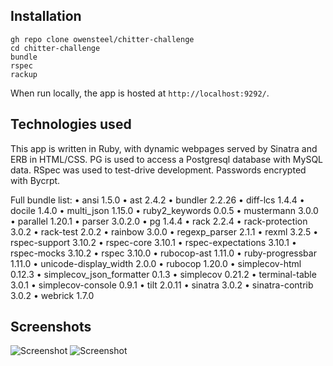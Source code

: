 ## Installation
```
gh repo clone owensteel/chitter-challenge
cd chitter-challenge
bundle
rspec
rackup
```
When run locally, the app is hosted at `http://localhost:9292/`.

## Technologies used
This app is written in Ruby, with dynamic webpages served by Sinatra and ERB in HTML/CSS. PG is used to access a Postgresql database with MySQL data. RSpec was used to test-drive development. Passwords encrypted with Bycrpt.

Full bundle list:
• ansi 1.5.0
• ast 2.4.2
• bundler 2.2.26
• diff-lcs 1.4.4
• docile 1.4.0
• multi_json 1.15.0
• ruby2_keywords 0.0.5
• mustermann 3.0.0
• parallel 1.20.1
• parser 3.0.2.0
• pg 1.4.4
• rack 2.2.4
• rack-protection 3.0.2
• rack-test 2.0.2
• rainbow 3.0.0
• regexp_parser 2.1.1
• rexml 3.2.5
• rspec-support 3.10.2
• rspec-core 3.10.1
• rspec-expectations 3.10.1
• rspec-mocks 3.10.2
• rspec 3.10.0
• rubocop-ast 1.11.0
• ruby-progressbar 1.11.0
• unicode-display_width 2.0.0
• rubocop 1.20.0
• simplecov-html 0.12.3
• simplecov_json_formatter 0.1.3
• simplecov 0.21.2
• terminal-table 3.0.1
• simplecov-console 0.9.1
• tilt 2.0.11
• sinatra 3.0.2
• sinatra-contrib 3.0.2
• webrick 1.7.0

## Screenshots
![Screenshot](https://i.imgur.com/z3H4VHO.png)
![Screenshot](https://i.imgur.com/9BUjBM7.png)
